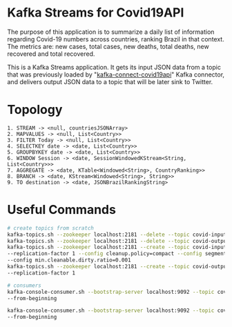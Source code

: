 # Kafka Streams for Covid19API

The purpose of this application is to summarize a daily list of information regarding Covid-19
numbers across countries, ranking Brazil in that context. The metrics are: new cases, total cases, 
new deaths, total deaths, new recovered and total recovered.

This is a Kafka Streams application. It gets its input JSON data from a topic that was 
previously loaded by "[kafka-connect-covid19api](https://github.com/medeiros/kafka-connect-covid19api)" Kafka connector, 
and delivers output JSON data to a topic that will be later sink to Twitter.

# Topology

```
1. STREAM -> <null, countriesJSONArray>
2. MAPVALUES -> <null, List<Country>>
3. FILTER Today -> <null, List<Country>>
4. SELECTKEY date -> <date, List<Country>>
5. GROUPBYKEY date -> <date, List<Country>>
6. WINDOW Session -> <date, SessionWindowedKStream<String, List<Country>>>
7. AGGREGATE -> <date, KTable<Windowed<String>, CountryRanking>>
8. BRANCH -> <date, KStream<Windowed<String>, String>>
9. TO destination -> <date, JSONBrazilRankingString>
```

# Useful Commands

```bash
# create topics from scratch
kafka-topics.sh --zookeeper localhost:2181 --delete --topic covid-input
kafka-topics.sh --zookeeper localhost:2181 --delete --topic covid-output
kafka-topics.sh --zookeeper localhost:2181 --create --topic covid-input --partitions 3 \
--replication-factor 1 --config cleanup.policy=compact --config segment.ms=5000 \
--config min.cleanable.dirty.ratio=0.001
kafka-topics.sh --zookeeper localhost:2181 --create --topic covid-output --partitions 3 \
--replication-factor 1

# consumers
kafka-console-consumer.sh --bootstrap-server localhost:9092 --topic covid-input \
--from-beginning

kafka-console-consumer.sh --bootstrap-server localhost:9092 --topic covid-output \
--from-beginning
```